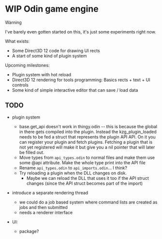 # WIP Odin game engine

> [!WARNING]
> I've barely even gotten started on this, it's just some experiments right now.

What exists:
- Some Direct3D 12 code for drawing UI rects
- A start of some kind of plugin system

Upcoming milestones:
- Plugin system with hot reload
- Direct3D 12 rendering for tools programming: Basics rects + text + UI controls
- Some kind of simple interactive editor that can save / load data

## TODO

- plugin system
	- base.get_api doesn't work in thingy.odin -- this is because the global in there gets compiled into the plugin. Instead the kzg_plugin_loaded needs to be fed a struct that represents the plugin API API. On it you can register your plugin and fetch plugins. Fetching a plugin that is not yet registered will make it but give you a nil pointer that will later be filled out.
	- Move types from `api_types.odin` to normal files and make them use some @api attribute. Make the whole type print into the API file
	- Rename `api_types.odin` to `api_imports.odin`... I think?
	- Try reloading a plugin when the DLL changes on disk.
		- Maybe we can reload the DLL that uses it too if the API struct changes (since the API struct becomes part of the import)

- introduce a separate rendering thread
	- we could do a job based system where command lists are created as jobs and then submitted
	- needs a renderer interface

- UI:
	- package?
